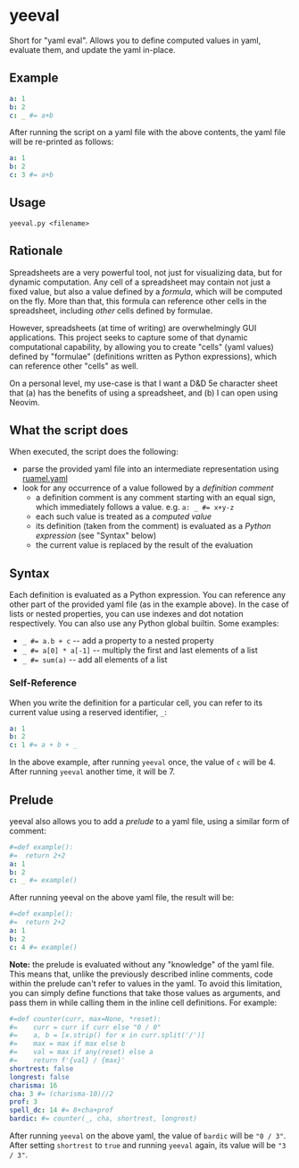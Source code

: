 # yeeval

Short for "yaml eval". Allows you to define computed values in yaml, evaluate them, and update the yaml in-place.

## Example

```yaml
a: 1
b: 2
c: _ #= a+b
```

After running the script on a yaml file with the above contents, the yaml file will be re-printed as follows:

```yaml
a: 1
b: 2
c: 3 #= a+b
```

## Usage

`yeeval.py <filename>`

## Rationale

Spreadsheets are a very powerful tool, not just for visualizing data, but for dynamic computation. Any cell of a spreadsheet may contain not just a fixed value, but also a value defined by a *formula*, which will be computed on the fly. More than that, this formula can reference other cells in the spreadsheet, including *other* cells defined by formulae.

However, spreadsheets (at time of writing) are overwhelmingly GUI applications. This project seeks to capture some of that dynamic computational capability, by allowing you to create "cells" (yaml values) defined by "formulae" (definitions written as Python expressions), which can reference other "cells" as well.

On a personal level, my use-case is that I want a D&D 5e character sheet that (a) has the benefits of using a spreadsheet, and (b) I can open using Neovim.

## What the script does

When executed, the script does the following:

- parse the provided yaml file into an intermediate representation using [ruamel.yaml](https://yaml.dev/doc/ruamel-yaml/)
- look for any occurrence of a value followed by a *definition comment*
    - a definition comment is any comment starting with an equal sign, which immediately follows a value. e.g. `a: _ #= x+y-z`
    - each such value is treated as a *computed value*
    - its definition (taken from the comment) is evaluated as a *Python expression* (see "Syntax" below)
    - the current value is replaced by the result of the evaluation

## Syntax

Each definition is evaluated as a Python expression. You can reference any other part of the provided yaml file (as in the example above). In the case of lists or nested properties, you can use indexes and dot notation respectively. You can also use any Python global builtin. Some examples:

- `_ #= a.b + c` -- add a property to a nested property
- `_ #= a[0] * a[-1]` -- multiply the first and last elements of a list
- `_ #= sum(a)` -- add all elements of a list

### Self-Reference

When you write the definition for a particular cell, you can refer to its current value using a reserved identifier, `_`:

```yaml
a: 1
b: 2
c: 1 #= a + b + _
```

In the above example, after running `yeeval` once, the value of `c` will be 4. After running `yeeval` another time, it will be 7.

## Prelude

yeeval also allows you to add a *prelude* to a yaml file, using a similar form of comment:

```yaml
#=def example():
#=  return 2+2
a: 1
b: 2
c: _ #= example()
```

After running yeeval on the above yaml file, the result will be:

```yaml
#=def example():
#=  return 2+2
a: 1
b: 2
c: 4 #= example()
```

**Note:** the prelude is evaluated without any "knowledge" of the yaml file. This means that, unlike the previously described inline comments, code within the prelude can't refer to values in the yaml. To avoid this limitation, you can simply define functions that take those values as arguments, and pass them in while calling them in the inline cell definitions. For example:

```yaml
#=def counter(curr, max=None, *reset):
#=    curr = curr if curr else "0 / 0"
#=    a, b = [x.strip() for x in curr.split('/')]
#=    max = max if max else b
#=    val = max if any(reset) else a
#=    return f'{val} / {max}'
shortrest: false
longrest: false
charisma: 16
cha: 3 #= (charisma-10)//2
prof: 3
spell_dc: 14 #= 8+cha+prof
bardic: #= counter(_, cha, shortrest, longrest)
```

After running `yeeval` on the above yaml, the value of `bardic` will be `"0 / 3"`. After setting `shortrest` to `true` and running `yeeval` again, its value will be `"3 / 3"`.
